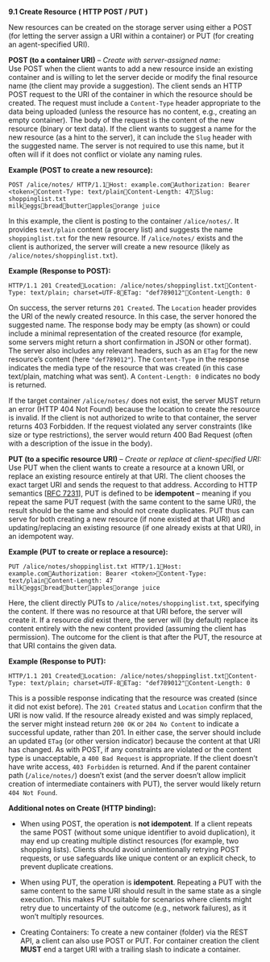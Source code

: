 **9.1 Create Resource** **( HTTP POST / PUT )**

New resources can be created on the storage server using either a POST (for letting the server assign a URI within a container) or PUT (for creating an agent-specified URI).

**POST (to a container URI)** – *Create with server-assigned name:*  
Use POST when the client wants to add a new resource inside an existing container and is willing to let the server decide or modify the final resource name (the client may provide a suggestion). The client sends an HTTP POST request to the URI of the container in which the resource should be created. The request must include a `Content-Type` header appropriate to the data being uploaded (unless the resource has no content, e.g., creating an empty container). The body of the request is the content of the new resource (binary or text data). If the client wants to suggest a name for the new resource (as a hint to the server), it can include the `Slug` header with the suggested name. The server is not required to use this name, but it often will if it does not conflict or violate any naming rules.

**Example (POST to create a new resource):**

```
POST /alice/notes/ HTTP/1.1Host: example.comAuthorization: Bearer <token>Content-Type: text/plainContent-Length: 47Slug: shoppinglist.txt
milkeggsbreadbutterapplesorange juice
```

In this example, the client is posting to the container `/alice/notes/`. It provides `text/plain` content (a grocery list) and suggests the name `shoppinglist.txt` for the new resource. If `/alice/notes/` exists and the client is authorized, the server will create a new resource (likely as `/alice/notes/shoppinglist.txt`).

**Example (Response to POST):**

```
HTTP/1.1 201 CreatedLocation: /alice/notes/shoppinglist.txtContent-Type: text/plain; charset=UTF-8ETag: "def789012"Content-Length: 0
```

On success, the server returns `201 Created`. The `Location` header provides the URI of the newly created resource. In this case, the server honored the suggested name. The response body may be empty (as shown) or could include a minimal representation of the created resource (for example, some servers might return a short confirmation in JSON or other format). The server also includes any relevant headers, such as an `ETag` for the new resource’s content (here `"def789012"`). The `Content-Type` in the response indicates the media type of the resource that was created (in this case text/plain, matching what was sent). A `Content-Length: 0` indicates no body is returned.

If the target container `/alice/notes/` does not exist, the server MUST return an error (HTTP 404 Not Found) because the location to create the resource is invalid. If the client is not authorized to write to that container, the server returns 403 Forbidden. If the request violated any server constraints (like size or type restrictions), the server would return 400 Bad Request (often with a description of the issue in the body).

**PUT (to a specific resource URI)** – *Create or replace at client-specified URI:*  
 Use PUT when the client wants to create a resource at a known URI, or replace an existing resource entirely at that URI. The client chooses the exact target URI and sends the request to that address. According to HTTP semantics \[[RFC 7231](https://datatracker.ietf.org/doc/html/rfc7231)\], PUT is defined to be **idempotent** – meaning if you repeat the same PUT request (with the same content to the same URI), the result should be the same and should not create duplicates. PUT thus can serve for both creating a new resource (if none existed at that URI) and updating/replacing an existing resource (if one already exists at that URI), in an idempotent way.

**Example (PUT to create or replace a resource):**

```
PUT /alice/notes/shoppinglist.txt HTTP/1.1Host: example.comAuthorization: Bearer <token>Content-Type: text/plainContent-Length: 47
milkeggsbreadbutterapplesorange juice
```

Here, the client directly PUTs to `/alice/notes/shoppinglist.txt`, specifying the content. If there was no resource at that URI before, the server will create it. If a resource *did* exist there, the server will (by default) replace its content entirely with the new content provided (assuming the client has permission). The outcome for the client is that after the PUT, the resource at that URI contains the given data.

**Example (Response to PUT):**

```
HTTP/1.1 201 CreatedLocation: /alice/notes/shoppinglist.txtContent-Type: text/plain; charset=UTF-8ETag: "def789012"Content-Length: 0
```

This is a possible response indicating that the resource was created (since it did not exist before). The `201 Created` status and `Location` confirm that the URI is now valid. If the resource already existed and was simply replaced, the server might instead return `200 OK` or `204 No Content` to indicate a successful update, rather than 201\. In either case, the server should include an updated `ETag` (or other version indicator) because the content at that URI has changed. As with POST, if any constraints are violated or the content type is unacceptable, a `400 Bad Request` is appropriate. If the client doesn’t have write access, `403 Forbidden` is returned. And if the parent container path (`/alice/notes/`) doesn’t exist (and the server doesn’t allow implicit creation of intermediate containers with PUT), the server would likely return `404 Not Found`.

**Additional notes on Create (HTTP binding):**

* When using POST, the operation is **not idempotent**. If a client repeats the same POST (without some unique identifier to avoid duplication), it may end up creating multiple distinct resources (for example, two shopping lists). Clients should avoid unintentionally retrying POST requests, or use safeguards like unique content or an explicit check, to prevent duplicate creations.

* When using PUT, the operation is **idempotent**. Repeating a PUT with the same content to the same URI should result in the same state as a single execution. This makes PUT suitable for scenarios where clients might retry due to uncertainty of the outcome (e.g., network failures), as it won’t multiply resources.

* Creating Containers: To create a new container (folder) via the REST API, a client can also use POST or PUT.   For container creation the client **MUST** end a target URI with a trailing slash to indicate a container.